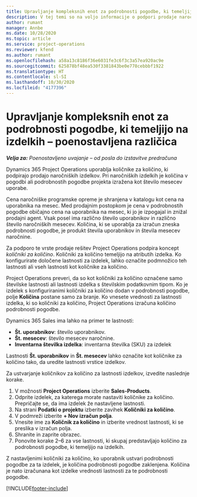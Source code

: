 ```yaml
---
title: Upravljanje kompleksnih enot za podrobnosti pogodbe, ki temeljijo na izdelkih – poenostavljena različica
description: V tej temi so na voljo informacije o podpori prodaje naročniških izdelkov.
author: rumant
manager: Annbe
ms.date: 10/28/2020
ms.topic: article
ms.service: project-operations
ms.reviewer: kfend
ms.author: rumant
ms.openlocfilehash: a58a13c8186f36e6031fe3c6f3c3a57ea920ac9e
ms.sourcegitcommit: 625878bf48ea530f3381843be0e778cebbbf1922
ms.translationtype: HT
ms.contentlocale: sl-SI
ms.lasthandoff: 10/30/2020
ms.locfileid: "4177396"
---
```

# <a name="manage-complex-units-for-product-based-contract-lines---lite"></a>Upravljanje kompleksnih enot za podrobnosti pogodbe, ki temeljijo na izdelkih – poenostavljena različica

_**Velja za:** Poenostavljeno uvajanje – od posla do izstavitve predračuna_

Dynamics 365 Project Operations uporablja količnike za količino, ki podpirajo prodajo naročniških izdelkov. Pri naročniških izdelkih je količina v pogodbi ali podrobnostih pogodbe projekta izražena kot število mesecev uporabe.

Cena naročniške programske opreme je shranjena v katalogu kot cena na uporabnika na mesec. Med prodajnim postopkom je cena v podrobnostih pogodbe običajno cena na uporabnika na mesec, ki jo je izpogajal in znižal prodajni agent. Vsak posel ima različno število uporabnikov in različno število naročniških mesecev. Količina, ki se uporablja za izračun zneska podrobnosti pogodbe, je produkt števila uporabnikov in števila mesecev naročnine.

Za podporo te vrste prodaje rešitev Project Operations podpira koncept *količniki za količino*. Količniki za količino temeljijo na atributih izdelka. Ko konfigurirate določene lastnosti za izdelek, lahko označite podmnožico teh lastnosti ali vseh lastnosti kot količnike za količino.

Project Operations preveri, da so kot količniki za količino označene samo številske lastnosti ali lastnosti izdelka s številskim podatkovnim tipom. Ko je izdelek s konfiguriranimi količniki za količino dodan v podrobnosti pogodbe, polje **Količina** postane samo za branje. Ko vnesete vrednosti za lastnosti izdelka, ki so količniki za količino, Project Operations izračuna količino podrobnosti pogodbe.

Dynamics 365 Sales ima lahko na primer te lastnosti:

- **Št. uporabnikov**: število uporabnikov.
- **Št. mesecev**: število mesecev naročnine.
- **Inventarna številka izdelka**: inventarna številka (SKU) za izdelek

Lastnosti **Št. uporabnikov** in **Št. mesecev** lahko označite kot količnike za količino tako, da uredite lastnosti vrstice izdelkov.

Za ustvarjanje količnikov za količino za lastnosti izdelkov, izvedite naslednje korake.

1. V možnosti **Project Operations** izberite **Sales-Products**.
2. Odprite izdelek, za katerega morate nastaviti količnike za količino. Prepričajte se, da ima izdelek že nastavljene lastnosti.
3. Na strani **Podatki o projektu** izberite zavihek **Količniki za količino**.
4. V podmreži izberite **+ Nov izračun polja**.
5. Vnesite ime za **Količnik za količino** in izberite vrednost lastnosti, ki se preslika v izračun polja.
6. Shranite in zaprite obrazec.
7. Ponovite korake 2–6 za vse lastnosti, ki skupaj predstavljajo količino za podrobnosti pogodbe, ki temeljijo na izdelkih.

Z nastavljenimi količniki za količino, ko uporabnik ustvari podrobnosti pogodbe za ta izdelek, je količina podrobnosti pogodbe zaklenjena. Količina je nato izračunana kot izdelke vrednosti lastnosti za te podrobnosti pogodbe.


[!INCLUDE[footer-include](../../includes/footer-banner.md)]